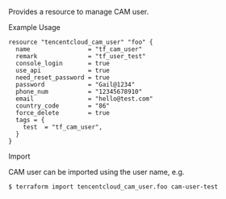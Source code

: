 Provides a resource to manage CAM user.

Example Usage

```hcl
resource "tencentcloud_cam_user" "foo" {
  name                = "tf_cam_user"
  remark              = "tf_user_test"
  console_login       = true
  use_api             = true
  need_reset_password = true
  password            = "Gail@1234"
  phone_num           = "12345678910"
  email               = "hello@test.com"
  country_code        = "86"
  force_delete        = true
  tags = {
    test  = "tf_cam_user",
  }
}
```

Import

CAM user can be imported using the user name, e.g.

```
$ terraform import tencentcloud_cam_user.foo cam-user-test
```